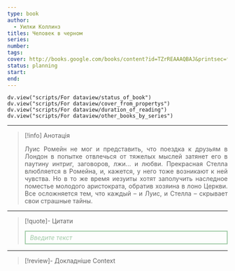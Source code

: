 ```yaml
---
type: book
author:
  - Уилки Коллинз
titles: Человек в черном
series: 
number: 
tags: 
cover: http://books.google.com/books/content?id=TZrREAAAQBAJ&printsec=frontcover&img=1&zoom=1&edge=curl&source=gbs_api
status: planning
start: 
end: 
---
```

```dataviewjs
dv.view("scripts/For dataview/status_of_book")
dv.view("scripts/For dataview/cover_from_propertys")
dv.view("scripts/For dataview/duration_of_reading")
dv.view("scripts/For dataview/other_books_by_series")
```
---

>[!info] Анотація
><p align="justify">Луис Ромейн не мог и представить, что поездка к друзьям в Лондон в попытке отвлечься от тяжелых мыслей затянет его в паутину интриг, заговоров, лжи... и любви. Прекрасная Стелла влюбляется в Ромейна, и, кажется, у него тоже возникают к ней чувства. Но в то же время иезуиты хотят заполучить наследное поместье молодого аристократа, обратив хозяина в лоно Церкви. Все осложняется тем, что каждый – и Луис, и Стелла – скрывает свои страшные тайны.</p>

---

>[!quote]- Цитати
><div align="justify" style="border: 2px solid #A0CAA6; padding: 5px 10px 5px 10px; font-style: italic; color: #A0CAA6 ">Введите текст</div>

---
>[!review]- Докладніше
>Context